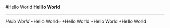 #Hello World
**Helllo World**
***
*Hello World*
~Hello World~
+Hello World
+Hello World
+Hello World 
